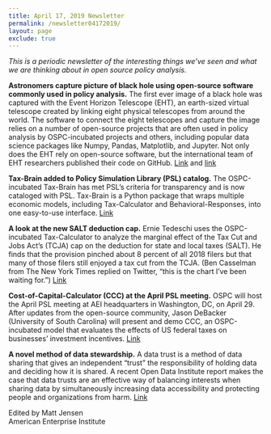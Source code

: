 ```yaml
---
title: April 17, 2019 Newsletter
permalink: /newsletter04172019/
layout: page
exclude: true
---
```

*This is a periodic newsletter of the interesting things we’ve seen and what we are thinking about in open source policy analysis.*

**Astronomers capture picture of black hole using open-source software commonly used in policy analysis.** The first ever image of a black hole was captured with the Event Horizon Telescope (EHT), an earth-sized virtual telescope created by linking eight physical telescopes from around the world. The software to connect the eight telescopes and capture the image relies on a number of open-source projects that are often used in policy analysis by OSPC-incubated projects and others, including popular data science packages like Numpy, Pandas, Matplotlib, and Jupyter. Not only does the EHT rely on open-source software, but the international team of EHT researchers published their code on GitHub. [Link](https://eventhorizontelescope.org) and [link](https://github.com/achael/eht-imaging)

**Tax-Brain added to Policy Simulation Library (PSL) catalog.** The OSPC-incubated Tax-Brain has met PSL’s criteria for transparency and is now cataloged with PSL. Tax-Brain is a Python package that wraps multiple economic models, including Tax-Calculator and Behavioral-Responses, into one easy-to-use interface. [Link](https://www.pslmodels.org/Catalog/index.html)

**A look at the new SALT deduction cap.** Ernie Tedeschi uses the OSPC-incubated Tax-Calculator to analyze the marginal effect of the Tax Cut and Jobs Act’s (TCJA) cap on the deduction for state and local taxes (SALT). He finds that the provision pinched about 8 percent of all 2018 filers but that many of those filers still enjoyed a tax cut from the TCJA. (Ben Casselman from The New York Times replied on Twitter, “this is the chart I’ve been waiting for.”) [Link](https://twitter.com/ernietedeschi/status/1117843956505698308) 

**Cost-of-Capital-Calculator (CCC) at the April PSL meeting.** OSPC will host the April PSL meeting at AEI headquarters in Washington, DC, on April 29. After updates from the open-source community, Jason DeBacker (University of South Carolina) will present and demo CCC, an OSPC-incubated model that evaluates the effects of US federal taxes on businesses’ investment incentives. [Link](http://www.aei.org/events/the-policy-simulation-library-dc-meeting-cost-of-capital-calculator-model-demo/)

**A novel method of data stewardship.** A data trust is a method of data sharing that gives an independent “trust” the responsibility of holding data and deciding how it is shared. A recent Open Data Institute report makes the case that data trusts are an effective way of balancing interests when sharing data by simultaneously increasing data accessibility and protecting people and organizations from harm. [Link](https://theodi.org/wp-content/uploads/2019/04/ODI-Data-Trusts-A4-Report-web-version.pdf)   


Edited by Matt Jensen
<br>
American Enterprise Institute

<br>

<script style="margin-left:-35px" src="//hello.aei.org/js/forms2/js/forms2.min.js"></script>
<form style="margin-left:-35px" id="mktoForm_1256"></form>
<script style="margin-left:-35px" >MktoForms2.loadForm("//app-sj19.marketo.com", "475-PBQ-971", 1256);</script>